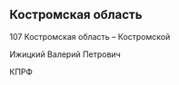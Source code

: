 ## Костромская область
   
   107 Костромская область – Костромской
   
   Ижицкий Валерий Петрович
   
   КПРФ
   
